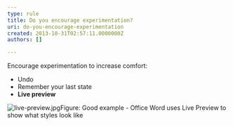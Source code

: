 ```yaml
---
type: rule
title: Do you encourage experimentation?
uri: do-you-encourage-experimentation
created: 2013-10-31T02:57:11.0000000Z
authors: []

---
```


 
Encourage experimentation to increase comfort:

- Undo
- Remember your last state
- **Live preview**

 ​![live-preview.jpg](/DesignandPresentation/RulestoBetterInterfacesGeneral/PublishingImages/live-preview.jpg)Figure: Good example - Office Word uses Live Preview to show what styles look like
